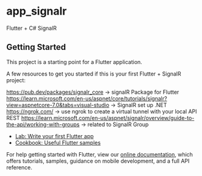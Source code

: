 # app_signalr

Flutter + C# SignalR

## Getting Started

This project is a starting point for a Flutter application.

A few resources to get you started if this is your first Flutter + SignalR project:

https://pub.dev/packages/signalr_core -> signalR Package for Flutter
https://learn.microsoft.com/en-us/aspnet/core/tutorials/signalr?view=aspnetcore-7.0&tabs=visual-studio -> SignalR set up .NET
https://ngrok.com/ -> use ngrok to create a virtual tunnel with your local API REST
https://learn.microsoft.com/en-us/aspnet/signalr/overview/guide-to-the-api/working-with-groups -> related to SignalR Group

- [Lab: Write your first Flutter app](https://flutter.dev/docs/get-started/codelab)
- [Cookbook: Useful Flutter samples](https://flutter.dev/docs/cookbook)

For help getting started with Flutter, view our
[online documentation](https://flutter.dev/docs), which offers tutorials,
samples, guidance on mobile development, and a full API reference.
